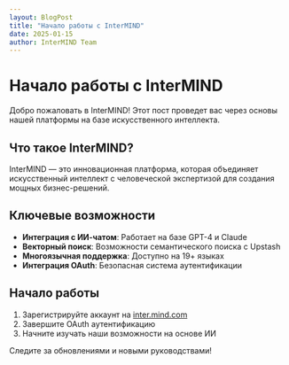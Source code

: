 ```yaml
---
layout: BlogPost
title: "Начало работы с InterMIND"
date: 2025-01-15
author: InterMIND Team
---
```


# Начало работы с InterMIND

Добро пожаловать в InterMIND! Этот пост проведет вас через основы нашей платформы на базе искусственного интеллекта.

<!--more-->

## Что такое InterMIND?

InterMIND — это инновационная платформа, которая объединяет искусственный интеллект с человеческой экспертизой для создания мощных бизнес-решений.

## Ключевые возможности

- **Интеграция с ИИ-чатом**: Работает на базе GPT-4 и Claude
- **Векторный поиск**: Возможности семантического поиска с Upstash
- **Многоязычная поддержка**: Доступно на 19+ языках
- **Интеграция OAuth**: Безопасная система аутентификации

## Начало работы

1. Зарегистрируйте аккаунт на [inter.mind.com](https://inter.mind.com)
2. Завершите OAuth аутентификацию
3. Начните изучать наши возможности на основе ИИ

Следите за обновлениями и новыми руководствами!